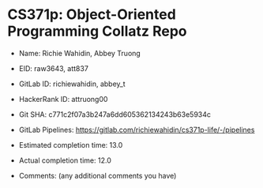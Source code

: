 # CS371p: Object-Oriented Programming Collatz Repo

* Name: Richie Wahidin, Abbey Truong

* EID: raw3643, att837

* GitLab ID: richiewahidin, abbey_t

* HackerRank ID: attruong00

* Git SHA: c771c2f07a3b247a6dd605362134243b63e5934c

* GitLab Pipelines: https://gitlab.com/richiewahidin/cs371p-life/-/pipelines

* Estimated completion time: 13.0

* Actual completion time: 12.0

* Comments: (any additional comments you have)
